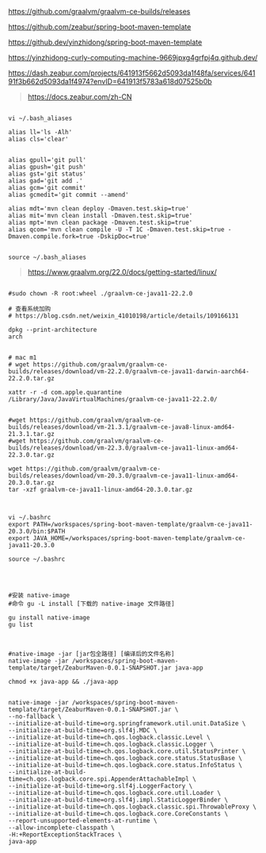 https://github.com/graalvm/graalvm-ce-builds/releases


https://github.com/zeabur/spring-boot-maven-template

https://github.dev/yinzhidong/spring-boot-maven-template


https://yinzhidong-curly-computing-machine-9669jpxg4grfpj4q.github.dev/


https://dash.zeabur.com/projects/641913f5662d5093da1f48fa/services/64191f3b662d5093da1f4974?envID=641913f5783a618d07525b0b


> https://docs.zeabur.com/zh-CN





```shell

vi ~/.bash_aliases

alias ll='ls -Alh'
alias cls='clear'


alias gpull='git pull'
alias gpush='git push'
alias gst='git status'
alias gad='git add .'
alias gcm='git commit'
alias gcmedit='git commit --amend'

alias mdt='mvn clean deploy -Dmaven.test.skip=true'
alias mit='mvn clean install -Dmaven.test.skip=true'
alias mpt='mvn clean package -Dmaven.test.skip=true'
alias qcom='mvn clean compile -U -T 1C -Dmaven.test.skip=true -Dmaven.compile.fork=true -DskipDoc=true'


source ~/.bash_aliases

```





> https://www.graalvm.org/22.0/docs/getting-started/linux/

```shell

#sudo chown -R root:wheel ./graalvm-ce-java11-22.2.0

# 查看系统加购
# https://blog.csdn.net/weixin_41010198/article/details/109166131

dpkg --print-architecture 
arch


# mac m1
# wget https://github.com/graalvm/graalvm-ce-builds/releases/download/vm-22.2.0/graalvm-ce-java11-darwin-aarch64-22.2.0.tar.gz

xattr -r -d com.apple.quarantine /Library/Java/JavaVirtualMachines/graalvm-ce-java11-22.2.0/


#wget https://github.com/graalvm/graalvm-ce-builds/releases/download/vm-21.3.1/graalvm-ce-java8-linux-amd64-21.3.1.tar.gz
#wget https://github.com/graalvm/graalvm-ce-builds/releases/download/vm-22.3.0/graalvm-ce-java11-linux-amd64-22.3.0.tar.gz

wget https://github.com/graalvm/graalvm-ce-builds/releases/download/vm-20.3.0/graalvm-ce-java11-linux-amd64-20.3.0.tar.gz  
tar -xzf graalvm-ce-java11-linux-amd64-20.3.0.tar.gz   



vi ~/.bashrc
export PATH=/workspaces/spring-boot-maven-template/graalvm-ce-java11-20.3.0/bin:$PATH
export JAVA_HOME=/workspaces/spring-boot-maven-template/graalvm-ce-java11-20.3.0

source ~/.bashrc




#安装 native-image
#命令 gu -L install [下载的 native-image 文件路径]

gu install native-image  
gu list



#native-image -jar [jar包全路径] [编译后的文件名称]
native-image -jar /workspaces/spring-boot-maven-template/target/ZeaburMaven-0.0.1-SNAPSHOT.jar java-app

chmod +x java-app && ./java-app

```




```shell

native-image -jar /workspaces/spring-boot-maven-template/target/ZeaburMaven-0.0.1-SNAPSHOT.jar \
--no-fallback \
--initialize-at-build-time=org.springframework.util.unit.DataSize \
--initialize-at-build-time=org.slf4j.MDC \
--initialize-at-build-time=ch.qos.logback.classic.Level \
--initialize-at-build-time=ch.qos.logback.classic.Logger \
--initialize-at-build-time=ch.qos.logback.core.util.StatusPrinter \
--initialize-at-build-time=ch.qos.logback.core.status.StatusBase \
--initialize-at-build-time=ch.qos.logback.core.status.InfoStatus \
--initialize-at-build-time=ch.qos.logback.core.spi.AppenderAttachableImpl \
--initialize-at-build-time=org.slf4j.LoggerFactory \
--initialize-at-build-time=ch.qos.logback.core.util.Loader \
--initialize-at-build-time=org.slf4j.impl.StaticLoggerBinder \
--initialize-at-build-time=ch.qos.logback.classic.spi.ThrowableProxy \
--initialize-at-build-time=ch.qos.logback.core.CoreConstants \
--report-unsupported-elements-at-runtime \
--allow-incomplete-classpath \
-H:+ReportExceptionStackTraces \
java-app


```